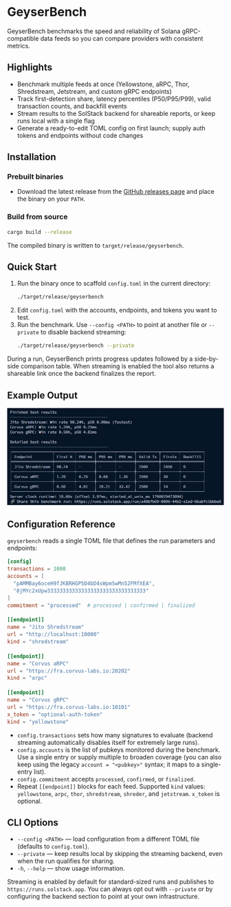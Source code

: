 # GeyserBench

GeyserBench benchmarks the speed and reliability of Solana gRPC-compatible data feeds so you can compare providers with consistent metrics.

## Highlights

- Benchmark multiple feeds at once (Yellowstone, aRPC, Thor, Shredstream, Jetstream, and custom gRPC endpoints)
- Track first-detection share, latency percentiles (P50/P95/P99), valid transaction counts, and backfill events
- Stream results to the SolStack backend for shareable reports, or keep runs local with a single flag
- Generate a ready-to-edit TOML config on first launch; supply auth tokens and endpoints without code changes

## Installation

### Prebuilt binaries
- Download the latest release from the [GitHub releases page](https://github.com/solstackapp/geyserbench/releases) and place the binary on your `PATH`.

### Build from source
```bash
cargo build --release
```
The compiled binary is written to `target/release/geyserbench`.

## Quick Start

1. Run the binary once to scaffold `config.toml` in the current directory:
   ```bash
   ./target/release/geyserbench
   ```
2. Edit `config.toml` with the accounts, endpoints, and tokens you want to test.
3. Run the benchmark. Use `--config <PATH>` to point at another file or `--private` to disable backend streaming:
   ```bash
   ./target/release/geyserbench --private
   ```

During a run, GeyserBench prints progress updates followed by a side-by-side comparison table. When streaming is enabled the tool also returns a shareable link once the backend finalizes the report.

## Example Output

![CLI output showing endpoint win rates and latency percentiles](./assets/cli_screenshot.png)

## Configuration Reference

`geyserbench` reads a single TOML file that defines the run parameters and endpoints:

```toml
[config]
transactions = 1000
accounts = [
  "pAMMBay6oceH9fJKBRHGP5D4bD4sWpmSwMn52FMfXEA",
  "8jMYc2xUpw33333333333333333333333333333333"
]
commitment = "processed"  # processed | confirmed | finalized

[[endpoint]]
name = "Jito Shredstream"
url = "http://localhost:10000"
kind = "shredstream"

[[endpoint]]
name = "Corvus aRPC"
url = "https://fra.corvus-labs.io:20202"
kind = "arpc"

[[endpoint]]
name = "Corvus gRPC"
url = "https://fra.corvus-labs.io:10101"
x_token = "optional-auth-token"
kind = "yellowstone"
```

- `config.transactions` sets how many signatures to evaluate (backend streaming automatically disables itself for extremely large runs).
- `config.accounts` is the list of pubkeys monitored during the benchmark. Use a single entry or supply multiple to broaden coverage (you can also keep using the legacy `account = "<pubkey>"` syntax; it maps to a single-entry list).
- `config.commitment` accepts `processed`, `confirmed`, or `finalized`.
- Repeat `[[endpoint]]` blocks for each feed. Supported `kind` values: `yellowstone`, `arpc`, `thor`, `shredstream`, `shreder`, and `jetstream`. `x_token` is optional.

## CLI Options

- `--config <PATH>` &mdash; load configuration from a different TOML file (defaults to `config.toml`).
- `--private` &mdash; keep results local by skipping the streaming backend, even when the run qualifies for sharing.
- `-h`, `--help` &mdash; show usage information.

Streaming is enabled by default for standard-sized runs and publishes to `https://runs.solstack.app`. You can always opt out with `--private` or by configuring the backend section to point at your own infrastructure.
